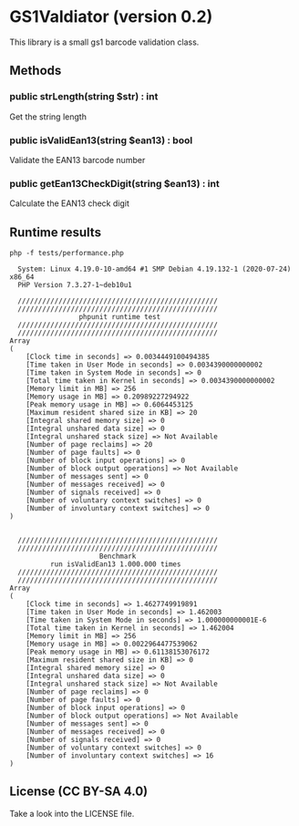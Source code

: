 # GS1Valdiator (version 0.2)

This library is a small gs1 barcode validation class.

## Methods

### public strLength(string $str) : int
Get the string length

### public isValidEan13(string $ean13) : bool
Validate the EAN13 barcode number

### public getEan13CheckDigit(string $ean13) : int
Calculate the EAN13 check digit

## Runtime results
`php -f tests/performance.php`

```text
  System: Linux 4.19.0-10-amd64 #1 SMP Debian 4.19.132-1 (2020-07-24) x86_64 
  PHP Version 7.3.27-1~deb10u1
  
  /////////////////////////////////////////////////
  /////////////////////////////////////////////////
                 phpunit runtime test
  /////////////////////////////////////////////////
  /////////////////////////////////////////////////
Array
(
    [Clock time in seconds] => 0.0034449100494385
    [Time taken in User Mode in seconds] => 0.0034390000000002
    [Time taken in System Mode in seconds] => 0
    [Total time taken in Kernel in seconds] => 0.0034390000000002
    [Memory limit in MB] => 256
    [Memory usage in MB] => 0.20989227294922
    [Peak memory usage in MB] => 0.6064453125
    [Maximum resident shared size in KB] => 20
    [Integral shared memory size] => 0
    [Integral unshared data size] => 0
    [Integral unshared stack size] => Not Available
    [Number of page reclaims] => 20
    [Number of page faults] => 0
    [Number of block input operations] => 0
    [Number of block output operations] => Not Available
    [Number of messages sent] => 0
    [Number of messages received] => 0
    [Number of signals received] => 0
    [Number of voluntary context switches] => 0
    [Number of involuntary context switches] => 0
)


  /////////////////////////////////////////////////
  /////////////////////////////////////////////////
                      Benchmark
          run isValidEan13 1.000.000 times
  /////////////////////////////////////////////////
  /////////////////////////////////////////////////
Array
(
    [Clock time in seconds] => 1.4627749919891
    [Time taken in User Mode in seconds] => 1.462003
    [Time taken in System Mode in seconds] => 1.000000000001E-6
    [Total time taken in Kernel in seconds] => 1.462004
    [Memory limit in MB] => 256
    [Memory usage in MB] => 0.0022964477539062
    [Peak memory usage in MB] => 0.61138153076172
    [Maximum resident shared size in KB] => 0
    [Integral shared memory size] => 0
    [Integral unshared data size] => 0
    [Integral unshared stack size] => Not Available
    [Number of page reclaims] => 0
    [Number of page faults] => 0
    [Number of block input operations] => 0
    [Number of block output operations] => Not Available
    [Number of messages sent] => 0
    [Number of messages received] => 0
    [Number of signals received] => 0
    [Number of voluntary context switches] => 0
    [Number of involuntary context switches] => 16
)
```

## License (CC BY-SA 4.0)
Take a look into the LICENSE file.
